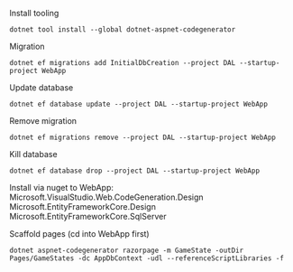 Install tooling
~~~
dotnet tool install --global dotnet-aspnet-codegenerator
~~~

Migration
~~~
dotnet ef migrations add InitialDbCreation --project DAL --startup-project WebApp
~~~

Update database
~~~
dotnet ef database update --project DAL --startup-project WebApp
~~~

Remove migration
~~~
dotnet ef migrations remove --project DAL --startup-project WebApp
~~~

Kill database
~~~
dotnet ef database drop --project DAL --startup-project WebApp
~~~

Install via nuget to WebApp:
Microsoft.VisualStudio.Web.CodeGeneration.Design
Microsoft.EntityFrameworkCore.Design
Microsoft.EntityFrameworkCore.SqlServer

Scaffold pages (cd into WebApp first)
~~~
dotnet aspnet-codegenerator razorpage -m GameState -outDir Pages/GameStates -dc AppDbContext -udl --referenceScriptLibraries -f
~~~